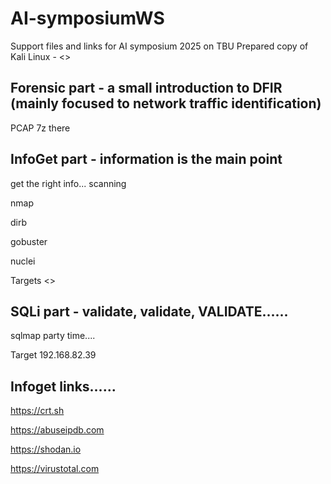 # AI-symposiumWS
Support files and links for AI symposium 2025 on TBU
Prepared copy of Kali Linux - <<REDACTED>>

Forensic part - a small introduction to DFIR (mainly focused to network traffic identification)
-----------------------------------------------------------------------------------------------
PCAP 7z there

InfoGet part - information is the main point
-----------------------------------------------------------------------------------------------
get the right info... scanning

  nmap

  dirb
  
  gobuster
  
  nuclei

Targets <<REDACTED>>
  

SQLi part - validate, validate, VALIDATE......
-----------------------------------------------------------------------------------------------
sqlmap party time....

Target
  192.168.82.39

Infoget links......
-----------------------------------------------------------------------------------------------
https://crt.sh

https://abuseipdb.com

https://shodan.io

https://virustotal.com
